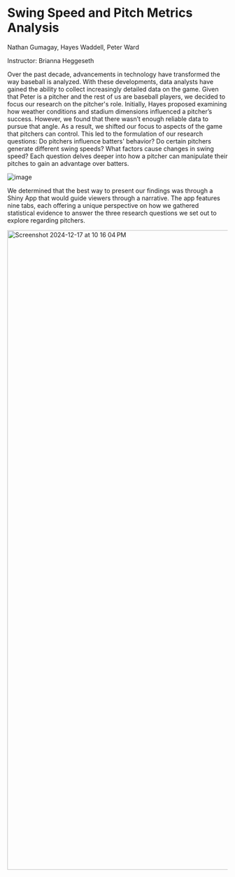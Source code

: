# Swing Speed and Pitch Metrics Analysis

Nathan Gumagay, Hayes Waddell, Peter Ward

Instructor: Brianna Heggeseth

Over the past decade, advancements in technology have transformed the way baseball is analyzed. With these developments, data analysts have gained the ability to collect increasingly detailed data on the game. Given that Peter is a pitcher and the rest of us are baseball players, we decided to focus our research on the pitcher's role. Initially, Hayes proposed examining how weather conditions and stadium dimensions influenced a pitcher’s success. However, we found that there wasn’t enough reliable data to pursue that angle. As a result, we shifted our focus to aspects of the game that pitchers can control. This led to the formulation of our research questions: Do pitchers influence batters' behavior? Do certain pitchers generate different swing speeds? What factors cause changes in swing speed? Each question delves deeper into how a pitcher can manipulate their pitches to gain an advantage over batters.

![image](https://github.com/user-attachments/assets/211fc0e5-a7a3-45f5-b03d-e234c42babad)

We determined that the best way to present our findings was through a Shiny App that would guide viewers through a narrative. The app features nine tabs, each offering a unique perspective on how we gathered statistical evidence to answer the three research questions we set out to explore regarding pitchers.


<img width="1462" alt="Screenshot 2024-12-17 at 10 16 04 PM" src="https://github.com/user-attachments/assets/72f8fcda-8921-4005-8e9b-9bdd36c1eebe" />
